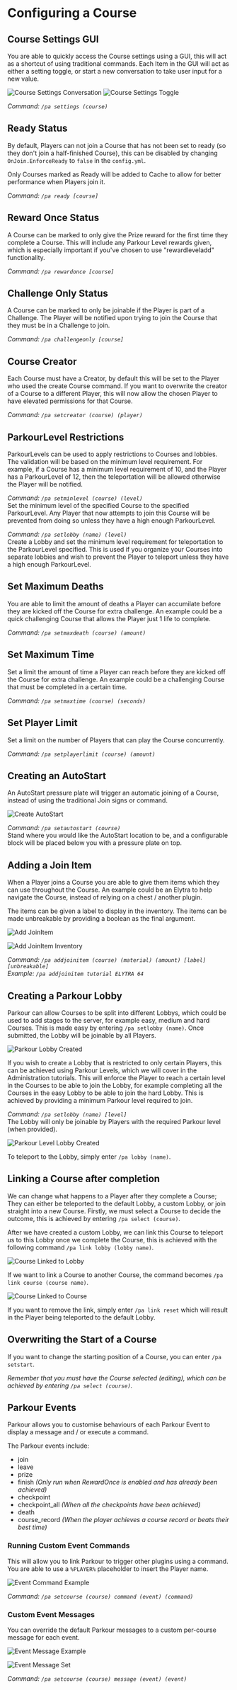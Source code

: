 Configuring a Course
======

## Course Settings GUI

You are able to quickly access the Course settings using a GUI, this will act as a shortcut of using traditional commands. Each Item in the GUI will act as either a setting toggle, or start a new conversation to take user input for a new value.

![Course Settings Conversation](https://i.imgur.com/y03TTJd.png "Course Settings Conversation") 
![Course Settings Toggle](https://i.imgur.com/3rg09P6.png "Course Settings Toggle")

_Command: `/pa settings (course)`_

## Ready Status

By default, Players can not join a Course that has not been set to ready (so they don't join a half-finished Course), this can be disabled by changing `OnJoin.EnforceReady` to `false` in the `config.yml`.

Only Courses marked as Ready will be added to Cache to allow for better performance when Players join it.

_Command: `/pa ready [course]`_

## Reward Once Status

A Course can be marked to only give the Prize reward for the first time they complete a Course. This will include any Parkour Level rewards given, which is especially important if you've chosen to use "rewardleveladd" functionality.

_Command: `/pa rewardonce [course]`_

## Challenge Only Status

A Course can be marked to only be joinable if the Player is part of a Challenge. The Player will be notified upon trying to join the Course that they must be in a Challenge to join.

_Command: `/pa challengeonly [course]`_

## Course Creator

Each Course must have a Creator, by default this will be set to the Player who used the create Course command. 
If you want to overwrite the creator of a Course to a different Player, this will now allow the chosen Player to have elevated permissions for that Course.

_Command: `/pa setcreator (course) (player)`_

## ParkourLevel Restrictions

ParkourLevels can be used to apply restrictions to Courses and lobbies. The validation will be based on the minimum level requirement. For example, if a Course has a minimum level requirement of 10, and the Player has a ParkourLevel of 12, then the teleportation will be allowed otherwise the Player will be notified.

_Command: `/pa setminlevel (course) (level)`_  
Set the minimum level of the specified Course to the specified ParkourLevel. Any Player that now attempts to join this Course will be prevented from doing so unless they have a high enough ParkourLevel.

_Command: `/pa setlobby (name) (level)`_  
Create a Lobby and set the minimum level requirement for teleportation to the ParkourLevel specified. This is used if you organize your Courses into separate lobbies and wish to prevent the Player to teleport unless they have a high enough ParkourLevel.

## Set Maximum Deaths

You are able to limit the amount of deaths a Player can accumilate before they are kicked off the Course for extra challenge. An example could be a quick challenging Course that allows the Player just 1 life to complete.

_Command: `/pa setmaxdeath (course) (amount)`_

## Set Maximum Time

Set a limit the amount of time a Player can reach before they are kicked off the Course for extra challenge. An example could be a challenging Course that must be completed in a certain time.

_Command: `/pa setmaxtime (course) (seconds)`_

## Set Player Limit

Set a limit on the number of Players that can play the Course concurrently.

_Command: `/pa setplayerlimit (course) (amount)`_

## Creating an AutoStart

An AutoStart pressure plate will trigger an automatic joining of a Course, instead of using the traditional Join signs or command.

![Create AutoStart](https://i.imgur.com/jIEpcFy.png "Create AutoStart")

_Command: `/pa setautostart (course)`_  
Stand where you would like the AutoStart location to be, and a configurable block will be placed below you with a pressure plate on top.

## Adding a Join Item

When a Player joins a Course you are able to give them items which they can use throughout the Course. An example could be an Elytra to help navigate the Course, instead of relying on a chest / another plugin.

The items can be given a label to display in the inventory. The items can be made unbreakable by providing a boolean as the final argument.

![Add JoinItem](https://i.imgur.com/ZQeDY5K.png "Add JoinItem")

![Add JoinItem Inventory](https://i.imgur.com/WoYOdxb.png "Add JoinItem Inventory")

_Command: `/pa addjoinitem (course) (material) (amount) [label] [unbreakable]`_  
_Example: `/pa addjoinitem tutorial ELYTRA 64`_

## Creating a Parkour Lobby

Parkour can allow Courses to be split into different Lobbys, which could be used to add stages to the server, for example easy, medium and hard Courses. This is made easy by entering `/pa setlobby (name)`. Once submitted, the Lobby will be joinable by all Players.

![Parkour Lobby Created](https://i.imgur.com/AGl0p1A.jpg "Parkour Lobby Created")

If you wish to create a Lobby that is restricted to only certain Players, this can be achieved using Parkour Levels, which we will cover in the Administration tutorials. This will enforce the Player to reach a certain level in the Courses to be able to join the Lobby, for example completing all the Courses in the easy Lobby to be able to join the hard Lobby. This is achieved by providing a minimum Parkour level required to join.

_Command: `/pa setlobby (name) [level]`_  
The Lobby will only be joinable by Players with the required Parkour level (when provided).

![Parkour Level Lobby Created](https://i.imgur.com/py34xti.jpg "Parkour Level Lobby Created")

To teleport to the Lobby, simply enter `/pa lobby (name)`.

## Linking a Course after completion

We can change what happens to a Player after they complete a Course; They can either be teleported to the default Lobby, a custom Lobby, or join straight into a new Course. Firstly, we must select a Course to decide the outcome, this is achieved by entering `/pa select (course)`.

After we have created a custom Lobby, we can link this Course to teleport us to this Lobby once we complete the Course, this is achieved with the following command `/pa link lobby (lobby name)`.

![Course Linked to Lobby](https://i.imgur.com/gc7UVkX.jpg "Course Linked to Lobby")

If we want to link a Course to another Course, the command becomes `/pa link course (course name)`.

![Course Linked to Course](https://i.imgur.com/1YvM8zV.jpg "Course Linked to Course")

If you want to remove the link, simply enter `/pa link reset` which will result in the Player being teleported to the default Lobby.

## Overwriting the Start of a Course

If you want to change the starting position of a Course, you can enter `/pa setstart`.

_Remember that you must have the Course selected (editing), which can be achieved by entering `/pa select (course)`._

## Parkour Events

Parkour allows you to customise behaviours of each Parkour Event to display a message and / or execute a command.

The Parkour events include:
* join
* leave
* prize
* finish _(Only run when RewardOnce is enabled and has already been achieved)_
* checkpoint
* checkpoint_all _(When all the checkpoints have been achieved)_
* death
* course_record _(When the player achieves a course record or beats their best time)_

### Running Custom Event Commands

This will allow you to link Parkour to trigger other plugins using a command. You are able to use a `%PLAYER%` placeholder to insert the Player name.

![Event Command Example](https://i.imgur.com/patqUxL.png "Event Command Example")

_Command: `/pa setcourse (course) command (event) (command)`_

### Custom Event Messages

You can override the default Parkour messages to a custom per-course message for each event.

![Event Message Example](https://i.imgur.com/ZyOeOom.png "Event Message Example")

![Event Message Set](https://i.imgur.com/5pacqjk.png "Event Message Set")

_Command: `/pa setcourse (course) message (event) (event)`_
